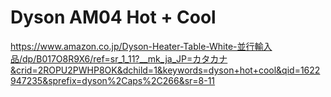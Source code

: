 # Dyson AM04 Hot + Cool 

https://www.amazon.co.jp/Dyson-Heater-Table-White-並行輸入品/dp/B017O8R9X6/ref=sr_1_11?__mk_ja_JP=カタカナ&crid=2ROPU2PWHP8OK&dchild=1&keywords=dyson+hot+cool&qid=1622947235&sprefix=dyson%2Caps%2C266&sr=8-11
